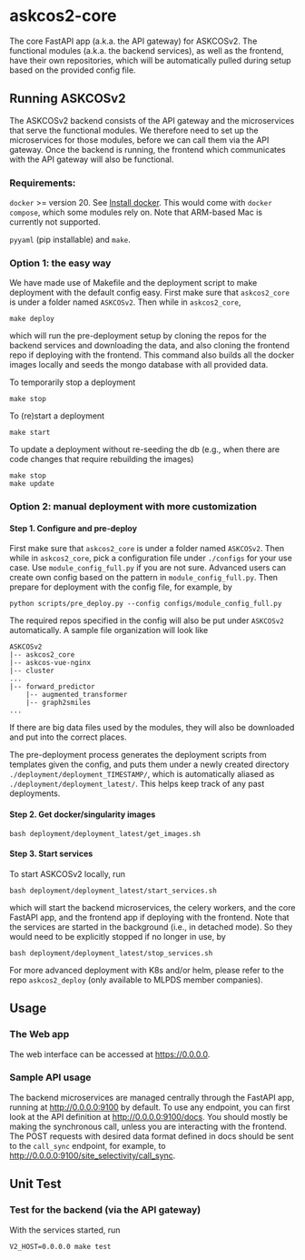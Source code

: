 # askcos2-core

The core FastAPI app (a.k.a. the API gateway) for ASKCOSv2. The functional modules (a.k.a. the backend services), as well as the frontend, have their own repositories, which will be automatically pulled during setup based on the provided config file.

## Running ASKCOSv2

The ASKCOSv2 backend consists of the API gateway and the microservices that serve the functional modules. We therefore need to set up the microservices for those modules, before we can call them via the API gateway. Once the backend is running, the frontend which communicates with the API gateway will also be functional.

### Requirements:
`docker` >= version 20. See <a href="https://docs.docker.com/engine/install/">Install docker</a>. This would come with `docker compose`, which some modules rely on. Note that ARM-based Mac is currently not supported.

`pyyaml` (pip installable) and `make`.

### Option 1: the easy way
We have made use of Makefile and the deployment script to make deployment with the default config easy. First make sure that `askcos2_core` is under a folder named `ASKCOSv2`. Then while in `askcos2_core`,
```
make deploy
```
which will run the pre-deployment setup by cloning the repos for the backend services and downloading the data, and also cloning the frontend repo if deploying with the frontend. This command also builds all the docker images locally and seeds the mongo database with all provided data.

To temporarily stop a deployment
```
make stop
```

To (re)start a deployment
```
make start
```

To update a deployment without re-seeding the db (e.g., when there are code changes that require rebuilding the images)
```
make stop
make update
```

### Option 2: manual deployment with more customization
#### Step 1. Configure and pre-deploy

First make sure that `askcos2_core` is under a folder named `ASKCOSv2`. Then while in `askcos2_core`, pick a configuration file under `./configs` for your use case. Use `module_config_full.py` if you are not sure. Advanced users can create own config based on the pattern in `module_config_full.py`. Then prepare for deployment with the config file, for example, by
```
python scripts/pre_deploy.py --config configs/module_config_full.py
```
The required repos specified in the config will also be put under `ASKCOSv2` automatically. A sample file organization will look like
```
ASKCOSv2
|-- askcos2_core
|-- askcos-vue-nginx
|-- cluster
...
|-- forward_predictor
    |-- augmented_transformer
    |-- graph2smiles
...
```
If there are big data files used by the modules, they will also be downloaded and put into the correct places.

The pre-deployment process generates the deployment scripts from templates given the config, and puts them under a newly created directory `./deployment/deployment_TIMESTAMP/`, which is automatically aliased as `./deployment/deployment_latest/`. This helps keep track of any past deployments.

#### Step 2. Get docker/singularity images

```
bash deployment/deployment_latest/get_images.sh
```

#### Step 3. Start services

To start ASKCOSv2 locally, run
```
bash deployment/deployment_latest/start_services.sh
```
which will start the backend microservices, the celery workers, and the core FastAPI app, and the frontend app if deploying with the frontend. Note that the services are started in the background (i.e., in detached mode). So they would need to be explicitly stopped if no longer in use, by
```
bash deployment/deployment_latest/stop_services.sh
```
For more advanced deployment with K8s and/or helm, please refer to the repo `askcos2_deploy` (only available to MLPDS member companies).

## Usage

### The Web app

The web interface can be accessed at https://0.0.0.0.

### Sample API usage

The backend microservices are managed centrally through the FastAPI app, running at http://0.0.0.0:9100 by default. To use any endpoint, you can first look at the API definition at http://0.0.0.0:9100/docs. You should mostly be making the synchronous call, unless you are interacting with the frontend. The POST requests with desired data format defined in docs should be sent to the `call_sync` endpoint, for example, to http://0.0.0.0:9100/site_selectivity/call_sync.

## Unit Test

### Test for the backend (via the API gateway)

With the services started, run
```
V2_HOST=0.0.0.0 make test
```